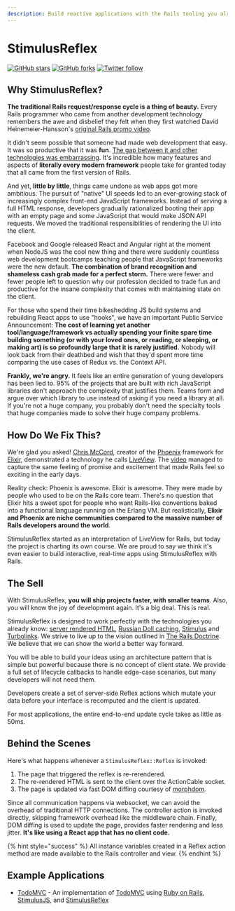 ```yaml
---
description: Build reactive applications with the Rails tooling you already know and love.
---
```


# StimulusReflex

[![GitHub stars](https://img.shields.io/github/stars/hopsoft/stimulus_reflex?style=social)](https://github.com/hopsoft/stimulus_reflex) [![GitHub forks](https://img.shields.io/github/forks/hopsoft/stimulus_reflex?style=social)](https://github.com/hopsoft/stimulus_reflex) [![Twitter follow](https://img.shields.io/twitter/follow/hopsoft?style=social)](https://twitter.com/hopsoft)

## Why StimulusReflex?

**The traditional Rails request/response cycle is a thing of beauty.** Every Rails programmer who came from another development technology remembers the awe and disbelief they felt when they first watched David Heinemeier-Hansson's [original Rails promo video](https://www.youtube.com/watch?v=Gzj723LkRJY).

It didn't seem possible that someone had made web development that easy. It was so productive that it was __fun__. [The gap between it and other technologies was embarrassing](https://www.youtube.com/watch?v=SWEts0rlezA&t=3m23s). It's incredible how many features and aspects of __literally every modern framework__ people take for granted today that all came from the first version of Rails.

And yet, __little by little__, things came undone as web apps got more ambitious. The pursuit of "native" UI speeds led to an ever-growing stack of increasingly complex front-end JavaScript frameworks. Instead of serving a full HTML response, developers gradually rationalized booting their app with an empty page and some JavaScript that would make JSON API requests. We moved the traditional responsibilities of rendering the UI into the client.

Facebook and Google released React and Angular right at the moment when NodeJS was the cool new thing and there were suddenly countless web development bootcamps teaching people that JavaScript frameworks were the new default. **The combination of brand recognition and shameless cash grab made for a perfect storm.** There were fewer and fewer people left to question why our profession decided to trade fun and productive for the insane complexity that comes with maintaining state on the client.

For those who spend their time bikeshedding JS build systems and rebuilding React apps to use "hooks", we have an important Public Service Announcement: **The cost of learning yet another tool/language/framework vs actually spending your finite spare time building something (or with your loved ones, or reading, or sleeping, or making art) is so profoundly large that it is rarely justified.** Nobody will look back from their deathbed and wish that they'd spent more time comparing the use cases of Redux vs. the Context API.

**Frankly, we're angry.** It feels like an entire generation of young developers has been lied to. 95% of the projects that are built with rich JavaScript libraries don't approach the complexity that justifies them. Teams form and argue over which library to use instead of asking if you need a library at all. If you're not a huge company, you probably don't need the specialty tools that huge companies made to solve their huge company problems.

## How Do We Fix This?

We're glad you asked! [Chris McCord](https://twitter.com/chris_mccord), creator of the [Phoenix](http://www.phoenixframework.org/) framework for [Elixir](https://elixir-lang.org/), demonstrated a technology he calls [LiveView](https://github.com/phoenixframework/phoenix_live_view). The [video](https://www.youtube.com/watch?v=8xJzHq8ru0M) managed to capture the same feeling of promise and excitement that made Rails feel so exciting in the early days.

Reality check: Phoenix is awesome. Elixir is awesome. They were made by people who used to be on the Rails core team. There's no question that Elixir hits a sweet spot for people who want Rails-like conventions baked into a functional language running on the Erlang VM. But realistically, __Elixir and Phoenix are niche communities compared to the massive number of Rails developers around the world__.

StimulusReflex started as an interpretation of LiveView for Rails, but today the project is charting its own course. We are proud to say we think it's even easier to build interactive, real-time apps using StimulusReflex with Rails.

## The Sell

With StimulusReflex, **you will ship projects faster, with smaller teams**. Also, you will know the joy of development again. It's a big deal. This is real.

StimulusReflex is designed to work perfectly with the technologies you already know: [server rendered HTML](https://guides.rubyonrails.org/action_view_overview.html), [Russian Doll caching](https://edgeguides.rubyonrails.org/caching_with_rails.html#russian-doll-caching), [Stimulus](https://stimulusjs.org/) and [Turbolinks](https://www.youtube.com/watch?v=SWEts0rlezA). We strive to live up to the vision outlined in [The Rails Doctrine](https://rubyonrails.org/doctrine/). We believe that we can show the world a better way forward.

You will be able to build your ideas using an architecture pattern that is simple but powerful because there is no concept of client state. We provide a full set of lifecycle callbacks to handle edge-case scenarios, but many developers will not need them.

Developers create a set of server-side Reflex actions which mutate your data before your interface is recomputed and the client is updated.

For most applications, the entire end-to-end update cycle takes as little as 50ms.

## Behind the Scenes

Here's what happens whenever a `StimulusReflex::Reflex` is invoked:

1. The page that triggered the reflex is re-rerendered.
2. The re-rendered HTML is sent to the client over the ActionCable socket.
3. The page is updated via fast DOM diffing courtesy of [morphdom](https://github.com/patrick-steele-idem/morphdom).

Since all communication happens via websocket, we can avoid the overhead of traditional HTTP connections. The controller action is invoked directly, skipping framework overhead like the middleware chain. Finally, DOM diffing is used to update the page, provides faster rendering and less jitter. **It's like using a React app that has no client code.**

{% hint style="success" %}
All instance variables created in a Reflex action method are made available to the Rails controller and view.
{% endhint %}

## Example Applications

* [TodoMVC](https://stimulus-reflex-todomvc.herokuapp.com) - An implementation of [TodoMVC](http://todomvc.com/) using [Ruby on Rails](https://rubyonrails.org/), [StimulusJS](https://stimulusjs.org/), and [StimulusReflex](https://github.com/hopsoft/stimulus_reflex)
